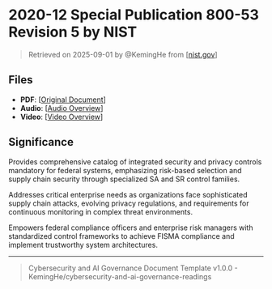 # 2020-12 Special Publication 800-53 Revision 5 by NIST

> Retrieved on 2025-09-01 by @KemingHe from [[nist.gov](https://www.nist.gov/privacy-framework/nist-privacy-framework-and-cybersecurity-framework-nist-special-publication-800-53)]

## Files

- **PDF**: [[Original Document](https://drive.google.com/file/d/1LKqsWtqhVLabt14Q_EpiaTCWaJwMKRq-/view?usp=sharing)]
- **Audio**: [[Audio Overview](https://drive.google.com/file/d/1pO2jqvVR8m8wKNHBeR6li4nMS-Sj6f5d/view?usp=sharing)]
- **Video**: [[Video Overview](https://drive.google.com/file/d/1UzRNUc7zEEumRtmBKgb_meKqpx-m8QYd/view?usp=sharing)]

## Significance

Provides comprehensive catalog of integrated security and privacy controls mandatory for federal systems, emphasizing risk-based selection and supply chain security through specialized SA and SR control families.

Addresses critical enterprise needs as organizations face sophisticated supply chain attacks, evolving privacy regulations, and requirements for continuous monitoring in complex threat environments.

Empowers federal compliance officers and enterprise risk managers with standardized control frameworks to achieve FISMA compliance and implement trustworthy system architectures.

---

> Cybersecurity and AI Governance Document Template v1.0.0 - KemingHe/cybersecurity-and-ai-governance-readings
